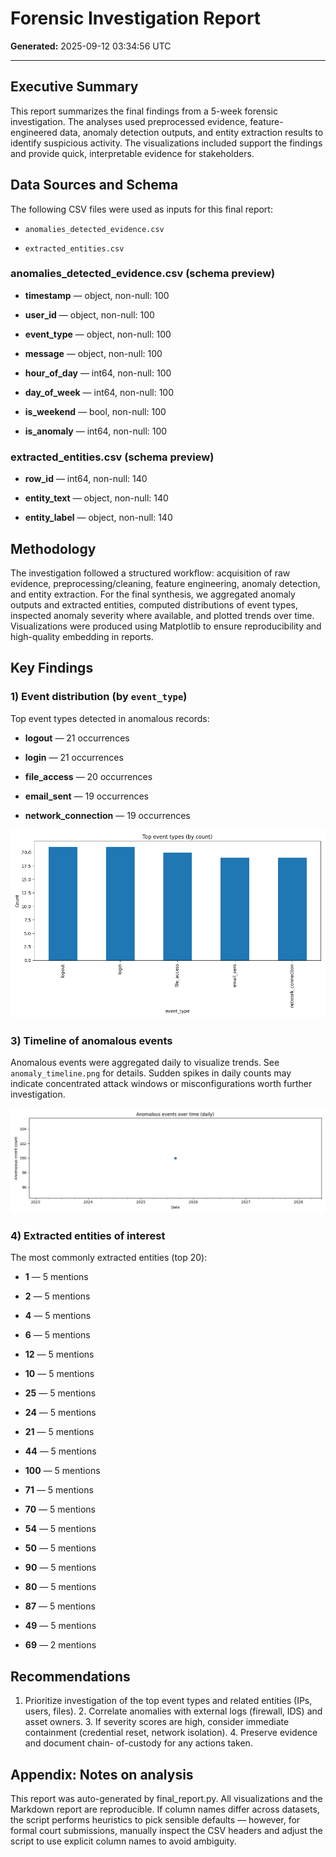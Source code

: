# Forensic Investigation Report

**Generated:** 2025-09-12 03:34:56 UTC

---

## Executive Summary

This report summarizes the final findings from a 5-week forensic investigation.
The analyses used preprocessed evidence, feature-engineered data, anomaly
detection outputs, and entity extraction results to identify suspicious
activity. The visualizations included support the findings and provide quick,
interpretable evidence for stakeholders.


## Data Sources and Schema

The following CSV files were used as inputs for this final report:

- `anomalies_detected_evidence.csv`

- `extracted_entities.csv`


### anomalies_detected_evidence.csv (schema preview)

- **timestamp** — object, non-null: 100

- **user_id** — object, non-null: 100

- **event_type** — object, non-null: 100

- **message** — object, non-null: 100

- **hour_of_day** — int64, non-null: 100

- **day_of_week** — int64, non-null: 100

- **is_weekend** — bool, non-null: 100

- **is_anomaly** — int64, non-null: 100



### extracted_entities.csv (schema preview)

- **row_id** — int64, non-null: 140

- **entity_text** — object, non-null: 140

- **entity_label** — object, non-null: 140



## Methodology

The investigation followed a structured workflow: acquisition of raw evidence,
preprocessing/cleaning, feature engineering, anomaly detection, and entity
extraction. For the final synthesis, we aggregated anomaly outputs and extracted
entities, computed distributions of event types, inspected anomaly severity
where available, and plotted trends over time. Visualizations were produced
using Matplotlib to ensure reproducibility and high-quality embedding in
reports.


## Key Findings

### 1) Event distribution (by `event_type`)

Top event types detected in anomalous records:

- **logout** — 21 occurrences

- **login** — 21 occurrences

- **file_access** — 20 occurrences

- **email_sent** — 19 occurrences

- **network_connection** — 19 occurrences



![Event distribution](event_distribution.png)



### 3) Timeline of anomalous events

Anomalous events were aggregated daily to visualize trends. See
`anomaly_timeline.png` for details. Sudden spikes in daily counts may indicate
concentrated attack windows or misconfigurations worth further investigation.


![Anomaly timeline](anomaly_timeline.png)

### 4) Extracted entities of interest

The most commonly extracted entities (top 20):

- **1** — 5 mentions

- **2** — 5 mentions

- **4** — 5 mentions

- **6** — 5 mentions

- **12** — 5 mentions

- **10** — 5 mentions

- **25** — 5 mentions

- **24** — 5 mentions

- **21** — 5 mentions

- **44** — 5 mentions

- **100** — 5 mentions

- **71** — 5 mentions

- **70** — 5 mentions

- **54** — 5 mentions

- **50** — 5 mentions

- **90** — 5 mentions

- **80** — 5 mentions

- **87** — 5 mentions

- **49** — 5 mentions

- **69** — 2 mentions



## Recommendations

1. Prioritize investigation of the top event types and related entities (IPs,
users, files). 2. Correlate anomalies with external logs (firewall, IDS) and
asset owners. 3. If severity scores are high, consider immediate containment
(credential reset, network isolation). 4. Preserve evidence and document chain-
of-custody for any actions taken.


## Appendix: Notes on analysis

This report was auto-generated by final_report.py. All visualizations and the
Markdown report are reproducible. If column names differ across datasets, the
script performs heuristics to pick sensible defaults — however, for formal court
submissions, manually inspect the CSV headers and adjust the script to use
explicit column names to avoid ambiguity.

